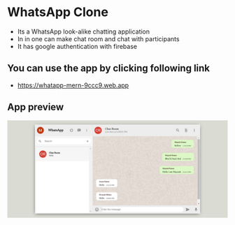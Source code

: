 # WhatsApp Clone

- Its a WhatsApp look-alike chatting application
- In in one can make chat room and chat with participants
- It has google authentication with firebase

## You can use the app by clicking following link

- https://whatapp-mern-9ccc9.web.app

## App preview

![WhatsApp](Screenshot.jpg)
